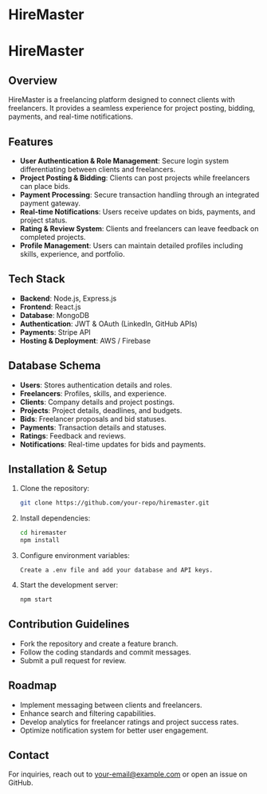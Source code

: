 # HireMaster
# HireMaster

## Overview
HireMaster is a freelancing platform designed to connect clients with freelancers. It provides a seamless experience for project posting, bidding, payments, and real-time notifications.

## Features
- **User Authentication & Role Management**: Secure login system differentiating between clients and freelancers.
- **Project Posting & Bidding**: Clients can post projects while freelancers can place bids.
- **Payment Processing**: Secure transaction handling through an integrated payment gateway.
- **Real-time Notifications**: Users receive updates on bids, payments, and project status.
- **Rating & Review System**: Clients and freelancers can leave feedback on completed projects.
- **Profile Management**: Users can maintain detailed profiles including skills, experience, and portfolio.

## Tech Stack
- **Backend**: Node.js, Express.js
- **Frontend**: React.js
- **Database**: MongoDB
- **Authentication**: JWT & OAuth (LinkedIn, GitHub APIs)
- **Payments**: Stripe API
- **Hosting & Deployment**: AWS / Firebase

## Database Schema
- **Users**: Stores authentication details and roles.
- **Freelancers**: Profiles, skills, and experience.
- **Clients**: Company details and project postings.
- **Projects**: Project details, deadlines, and budgets.
- **Bids**: Freelancer proposals and bid statuses.
- **Payments**: Transaction details and statuses.
- **Ratings**: Feedback and reviews.
- **Notifications**: Real-time updates for bids and payments.

## Installation & Setup
1. Clone the repository:
   ```bash
   git clone https://github.com/your-repo/hiremaster.git
   ```
2. Install dependencies:
   ```bash
   cd hiremaster
   npm install
   ```
3. Configure environment variables:
   ```
   Create a .env file and add your database and API keys.
   ```
4. Start the development server:
   ```bash
   npm start
   ```

## Contribution Guidelines
- Fork the repository and create a feature branch.
- Follow the coding standards and commit messages.
- Submit a pull request for review.

## Roadmap
- Implement messaging between clients and freelancers.
- Enhance search and filtering capabilities.
- Develop analytics for freelancer ratings and project success rates.
- Optimize notification system for better user engagement.

## Contact
For inquiries, reach out to [your-email@example.com](mailto:your-email@example.com) or open an issue on GitHub.

